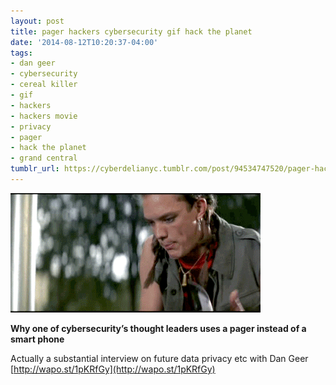 ```yaml
---
layout: post
title: pager hackers cybersecurity gif hack the planet
date: '2014-08-12T10:20:37-04:00'
tags:
- dan geer
- cybersecurity
- cereal killer
- gif
- hackers
- hackers movie
- privacy
- pager
- hack the planet
- grand central
tumblr_url: https://cyberdelianyc.tumblr.com/post/94534747520/pager-hackers-cybersecurity-gif-hack-the-planet
---
```

 ![](/images/tumblr_na76idrGOP1tqzrm7o1_400.gif)  

**Why one of cybersecurity’s thought leaders uses a pager instead of a smart phone**

Actually a substantial interview on future data privacy etc with Dan Geer [http://wapo.st/1pKRfGy](http://wapo.st/1pKRfGy)
